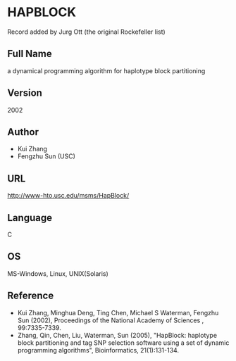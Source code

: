 # HAPBLOCK
Record added by Jurg Ott (the original Rockefeller list)

## Full Name
a dynamical programming algorithm for haplotype block partitioning

## Version
2002

## Author
* Kui Zhang
* Fengzhu Sun (USC)

## URL
http://www-hto.usc.edu/msms/HapBlock/

## Language
C

## OS
MS-Windows, Linux, UNIX(Solaris)

## Reference
* Kui Zhang, Minghua Deng, Ting Chen, Michael S Waterman, Fengzhu Sun (2002), Proceedings of the National Academy of Sciences , 99:7335-7339.
* Zhang, Qin, Chen, Liu, Waterman, Sun (2005), "HapBlock: haplotype block partitioning and tag SNP selection software using a set of dynamic programming algorithms", Bioinformatics, 21(1):131-134.